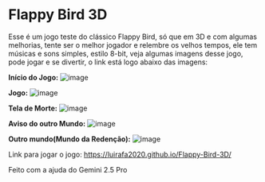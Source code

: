 # Flappy Bird 3D
Esse é um jogo teste do clássico Flappy Bird, só que em 3D e com algumas melhorias, tente ser o melhor jogador e relembre os velhos tempos, ele tem músicas e sons simples, estilo 8-bit, veja algumas imagens desse jogo, pode jogar e se divertir, o link está logo abaixo das imagens:

**Início do Jogo:**
![image](https://github.com/user-attachments/assets/8f62726f-2ffd-4df6-854b-72f96d448c21)

**Jogo:**
![image](https://github.com/user-attachments/assets/c5d01c18-49e1-48c5-ae90-ce1b5ed30b97)

**Tela de Morte:**
![image](https://github.com/user-attachments/assets/c8020738-0ce3-4021-a2bb-952c8a6dfe3d)

**Aviso do outro Mundo:**
![image](https://github.com/user-attachments/assets/37102713-d694-47b2-8289-35fa099b2bc2)

**Outro mundo(Mundo da Redenção):**
![image](https://github.com/user-attachments/assets/5dce003b-ec12-4535-8fcd-9803ec3477d4)

Link para jogar o jogo:
https://luirafa2020.github.io/Flappy-Bird-3D/


  Feito com a ajuda do Gemini 2.5 Pro
